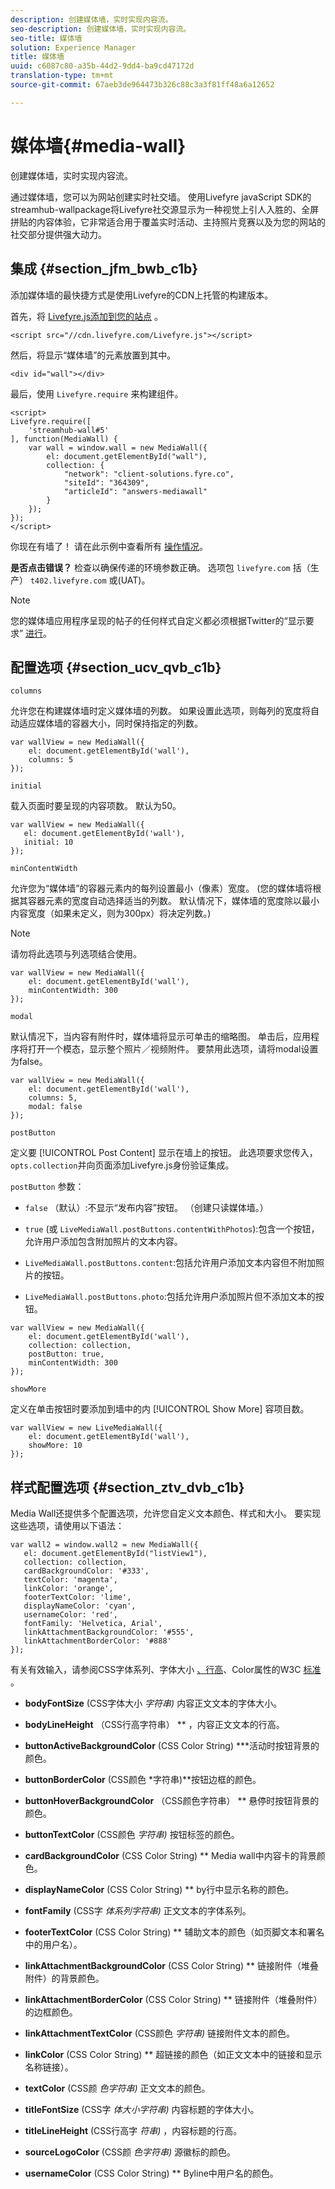 ```yaml
---
description: 创建媒体墙，实时实现内容流。
seo-description: 创建媒体墙，实时实现内容流。
seo-title: 媒体墙
solution: Experience Manager
title: 媒体墙
uuid: c6087c80-a35b-44d2-9dd4-ba9cd47172d
translation-type: tm+mt
source-git-commit: 67aeb3de964473b326c88c3a3f81ff48a6a12652

---
```



# 媒体墙{#media-wall}

创建媒体墙，实时实现内容流。

通过媒体墙，您可以为网站创建实时社交墙。 使用Livefyre javaScript SDK的streamhub-wallpackage将Livefyre社交源显示为一种视觉上引人入胜的、全屏拼贴的内容体验，它非常适合用于覆盖实时活动、主持照片竞赛以及为您的网站的社交部分提供强大动力。

## 集成 {#section_jfm_bwb_c1b}

添加媒体墙的最快捷方式是使用Livefyre的CDN上托管的构建版本。

首先，将 [Livefyre.js添加到您的站点](https://github.com/Livefyre/Livefyre.js) 。

```
<script src="//cdn.livefyre.com/Livefyre.js"></script> 
```

然后，将显示“媒体墙”的元素放置到其中。

```
<div id="wall"></div>
```

最后，使用 `Livefyre.require` 来构建组件。

```
<script> 
Livefyre.require([ 
    'streamhub-wall#5' 
], function(MediaWall) {     
    var wall = window.wall = new MediaWall({ 
        el: document.getElementById("wall"), 
        collection: { 
            "network": "client-solutions.fyre.co", 
            "siteId": "364309", 
            "articleId": "answers-mediawall" 
        } 
    }); 
}); 
</script>
```

你现在有墙了！ 请在此示例中查看所有 [操作情况](https://codepen.io/gobengo/pen/dFwDL)。

**是否点击错误？** 检查以确保传递的环境参数正确。 选项包 `livefyre.com` 括（生产） `t402.livefyre.com` 或(UAT)。

>[!NOTE]
>
>您的媒体墙应用程序呈现的帖子的任何样式自定义都必须根据Twitter的“显示要求” [进行](https://dev.twitter.com/terms/display-requirements)。

## 配置选项 {#section_ucv_qvb_c1b}

`columns`

允许您在构建媒体墙时定义媒体墙的列数。 如果设置此选项，则每列的宽度将自动适应媒体墙的容器大小，同时保持指定的列数。

```
var wallView = new MediaWall({ 
    el: document.getElementById('wall'), 
    columns: 5 
});
```

`initial`

载入页面时要呈现的内容项数。 默认为50。

```
var wallView = new MediaWall({ 
   el: document.getElementById('wall'), 
   initial: 10 
});
```

`minContentWidth`

允许您为“媒体墙”的容器元素内的每列设置最小（像素）宽度。 (您的媒体墙将根据其容器元素的宽度自动选择适当的列数。 默认情况下，媒体墙的宽度除以最小内容宽度（如果未定义，则为300px）将决定列数。)

>[!NOTE]
>
>请勿将此选项与列选项结合使用。

```
var wallView = new MediaWall({ 
    el: document.getElementById('wall'), 
    minContentWidth: 300 
});
```

`modal`

默认情况下，当内容有附件时，媒体墙将显示可单击的缩略图。 单击后，应用程序将打开一个模态，显示整个照片／视频附件。 要禁用此选项，请将modal设置为false。

```
var wallView = new MediaWall({ 
    el: document.getElementById('wall'), 
    columns: 5, 
    modal: false 
});
```

`postButton`

定义要 [!UICONTROL Post Content] 显示在墙上的按钮。 此选项要求您传入， `opts.collection`并向页面添加Livefyre.js身份验证集成。

`postButton` 参数：

* `false` （默认）:不显示“发布内容”按钮。 （创建只读媒体墙。）
* `true` (或 `LiveMediaWall.postButtons.contentWithPhotos`):包含一个按钮，允许用户添加包含附加照片的文本内容。

* `LiveMediaWall.postButtons.content`:包括允许用户添加文本内容但不附加照片的按钮。
* `LiveMediaWall.postButtons.photo`:包括允许用户添加照片但不添加文本的按钮。

```
var wallView = new MediaWall({ 
    el: document.getElementById('wall'), 
    collection: collection, 
    postButton: true, 
    minContentWidth: 300 
});
```

`showMore`

定义在单击按钮时要添加到墙中的内 [!UICONTROL Show More] 容项目数。

```
var wallView = new LiveMediaWall({ 
    el: document.getElementById('wall'), 
    showMore: 10 
});
```

## 样式配置选项 {#section_ztv_dvb_c1b}

Media Wall还提供多个配置选项，允许您自定义文本颜色、样式和大小。 要实现这些选项，请使用以下语法：

```
var wall2 = window.wall2 = new MediaWall({ 
   el: document.getElementById("listView1"), 
   collection: collection, 
   cardBackgroundColor: '#333', 
   textColor: 'magenta', 
   linkColor: 'orange', 
   footerTextColor: 'lime', 
   displayNameColor: 'cyan', 
   usernameColor: 'red', 
   fontFamily: 'Helvetica, Arial', 
   linkAttachmentBackgroundColor: '#555', 
   linkAttachmentBorderColor: '#888' 
}); 
```

有关有效输入，请参阅CSS字体系列、字体大小 [、行高](https://www.w3.org/TR/CSS2/fonts.html#propdef-font-family)、Color属性的W3C [标准](https://www.w3.org/TR/CSS2/fonts.html#font-size-props)[](https://www.w3.org/TR/CSS2/visudet.html#propdef-line-height)[](https://www.w3.org/TR/css3-color/#colorunits) 。

* **bodyFontSize** (CSS字体大小 *字符串)* 内容正文文本的字体大小。

* **bodyLineHeight** （CSS行高字符串） ** ，内容正文文本的行高。

* **buttonActiveBackgroundColor** (CSS Color String) ***活动时按钮背景的颜色。

* **buttonBorderColor** (CSS颜色 *字符串)**按钮边框的颜色。

* **buttonHoverBackgroundColor** （CSS颜色字符串） ** 悬停时按钮背景的颜色。

* **buttonTextColor** (CSS颜色 *字符串)* 按钮标签的颜色。

* **cardBackgroundColor** (CSS Color String) ** Media wall中内容卡的背景颜色。

* **displayNameColor** (CSS Color String) ** by行中显示名称的颜色。

* **fontFamily** (CSS字 *体系列字符串)* 正文文本的字体系列。

* **footerTextColor** (CSS Color String) ** 辅助文本的颜色（如页脚文本和署名中的用户名）。

* **linkAttachmentBackgroundColor** (CSS Color String) ** 链接附件（堆叠附件）的背景颜色。

* **linkAttachmentBorderColor** (CSS Color String) ** 链接附件（堆叠附件）的边框颜色。

* **linkAttachmentTextColor** (CSS颜色 *字符串)* 链接附件文本的颜色。

* **linkColor** (CSS Color String) ** 超链接的颜色（如正文文本中的链接和显示名称链接）。

* **textColor** (CSS颜 *色字符串)* 正文文本的颜色。

* **titleFontSize** (CSS字 *体大小字符串)* 内容标题的字体大小。

* **titleLineHeight** (CSS行高字 *符串)* ，内容标题的行高。

* **sourceLogoColor** (CSS颜 *色字符串)* 源徽标的颜色。

* **usernameColor** (CSS Color String) ** Byline中用户名的颜色。
